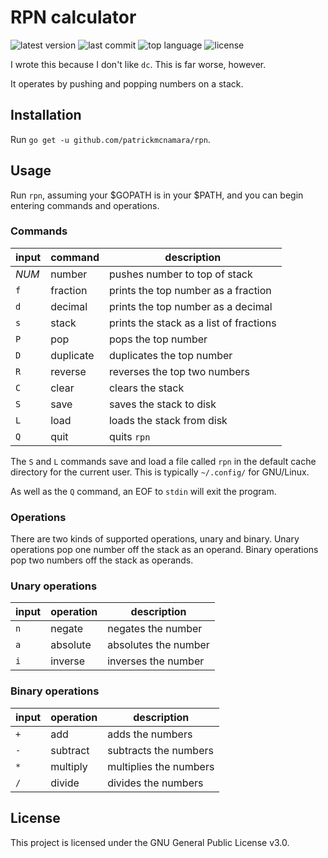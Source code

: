 # RPN calculator

![latest version](https://img.shields.io/github/v/tag/patrickmcnamara/rpn?label=latest%20version)
![last commit](https://img.shields.io/github/last-commit/patrickmcnamara/rpn)
![top language](https://img.shields.io/github/languages/top/patrickmcnamara/rpn)
![license](https://img.shields.io/github/license/patrickmcnamara/rpn?label=license)

I wrote this because I don't like `dc`.
This is far worse, however.

It operates by pushing and popping numbers on a stack.

## Installation

Run `go get -u github.com/patrickmcnamara/rpn`.

## Usage

Run `rpn`, assuming your $GOPATH is in your $PATH, and you can begin entering commands and operations.

### Commands

| input | command   | description                             |
|-------|-----------|-----------------------------------------|
| *NUM* | number    | pushes number to top of stack           |
| `f`   | fraction  | prints the top number as a fraction     |
| `d`   | decimal   | prints the top number as a decimal      |
| `s`   | stack     | prints the stack as a list of fractions |
| `P`   | pop       | pops the top number                     |
| `D`   | duplicate | duplicates the top number               |
| `R`   | reverse   | reverses the top two numbers            |
| `C`   | clear     | clears the stack                        |
| `S`   | save      | saves the stack to disk                 |
| `L`   | load      | loads the stack from disk               |
| `Q`   | quit      | quits `rpn`                             |

The `S` and `L` commands save and load a file called `rpn` in the default cache directory for the current user.
This is typically `~/.config/` for GNU/Linux.

As well as the `Q` command, an EOF to `stdin` will exit the program.

### Operations

There are two kinds of supported operations, unary and binary.
Unary operations pop one number off the stack as an operand.
Binary operations pop two numbers off the stack as operands.

### Unary operations

| input | operation | description          |
|-------|-----------|----------------------|
| `n`   | negate    | negates the number   |
| `a`   | absolute  | absolutes the number |
| `i`   | inverse   | inverses the number  |

### Binary operations

| input | operation | description            |
|-------|-----------|------------------------|
| `+`   | add       | adds the numbers       |
| `-`   | subtract  | subtracts the numbers  |
| `*`   | multiply  | multiplies the numbers |
| `/`   | divide    | divides the numbers    |

## License

This project is licensed under the GNU General Public License v3.0.

